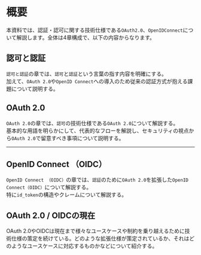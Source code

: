 # 概要

本資料では、認証・認可に関する技術仕様である`OAuth2.0`、`OpenIDConnect`について解説します。全体は4章構成で、以下の内容からなります。

## 認可と認証

`認可と認証`の章では、`認可`と`認証`という言葉の指す内容を明確にする。\
加えて、`OAuth 2.0`や`OpenID Connect`への導入のため従来の認証方式が抱える課題について説明する。

## OAuth 2.0

`OAuth 2.0`の章では、`認可`の技術仕様である`OAuth 2.0`について解説する。\
基本的な用語を明らかにして、代表的なフローを解説し、セキュリティの視点から`OAuth 2.0`で留意すべき事項について説明する。

---

## OpenID Connect （OIDC）

`OpenID Connect （OIDC）`の章では、`認証`のために`OAuth 2.0`を拡張した`OpenID Connect（OIDC）`について解説する。\
特に`id_token`の構造やクレームについて解説する。

## OAuth 2.0 / OIDCの現在

OAuth 2.0やOIDCは現在まで様々なユースケースや制約を乗り越えるために技術仕様の策定を続けている。どのような拡張仕様が策定されているか、それはどのようなユースケースに対応するものかなどについて紹介する。
